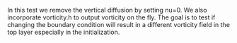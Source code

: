 In this test we remove the vertical diffusion by setting nu=0. We also incorporate vorticity.h to output vorticity on the fly.
The goal is to test if changing the boundary condition will result in a different vorticity field in the top layer especially 
in the initialization.